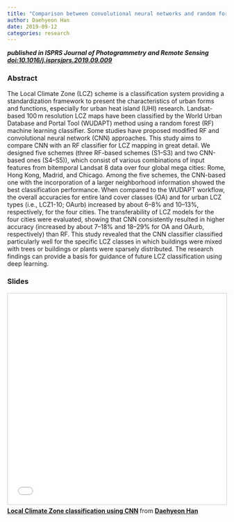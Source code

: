 ```yaml
---
title: "Comparison between convolutional neural networks and random forest for local climate zone classification in mega urban areas using Landsat images"
author: Daehyeon Han
date: 2019-09-12
categories: research
---
```


***published in ISPRS Journal of Photogrammetry and Remote Sensing [doi:10.1016/j.isprsjprs.2019.09.009](https://doi.org/10.1016/j.isprsjprs.2019.09.009)***

### Abstract

The Local Climate Zone (LCZ) scheme is a classification system providing a standardization framework to present the characteristics of urban forms and functions, especially for urban heat island (UHI) research. Landsat-based 100 m resolution LCZ maps have been classified by the World Urban Database and Portal Tool (WUDAPT) method using a random forest (RF) machine learning classifier. Some studies have proposed modified RF and convolutional neural network (CNN) approaches. This study aims to compare CNN with an RF classifier for LCZ mapping in great detail. We designed five schemes (three RF-based schemes (S1–S3) and two CNN-based ones (S4–S5)), which consist of various combinations of input features from bitemporal Landsat 8 data over four global mega cities: Rome, Hong Kong, Madrid, and Chicago. Among the five schemes, the CNN-based one with the incorporation of a larger neighborhood information showed the best classification performance. When compared to the WUDAPT workflow, the overall accuracies for entire land cover classes (OA) and for urban LCZ types (i.e., LCZ1-10; OAurb) increased by about 6–8% and 10–13%, respectively, for the four cities. The transferability of LCZ models for the four cities were evaluated, showing that CNN consistently resulted in higher accuracy (increased by about 7–18% and 18–29% for OA and OAurb, respectively) than RF. This study revealed that the CNN classifier classified particularly well for the specific LCZ classes in which buildings were mixed with trees or buildings or plants were sparsely distributed. The research findings can provide a basis for guidance of future LCZ classification using deep learning.


### Slides
<iframe src="//www.slideshare.net/slideshow/embed_code/key/MGaqurQY1rZlJp" width="595" height="485" frameborder="0" marginwidth="0" marginheight="0" scrolling="no" style="border:1px solid #CCC; border-width:1px; margin-bottom:5px; max-width: 100%;" allowfullscreen> </iframe> <div style="margin-bottom:5px"> <strong> <a href="//www.slideshare.net/wyinatall/local-climate-zone-classification-using-cnn-95571452" title="Local Climate Zone classification using CNN" target="_blank">Local Climate Zone classification using CNN</a> </strong> from <strong><a href="//www.slideshare.net/wyinatall" target="_blank">Daehyeon Han</a></strong> </div>